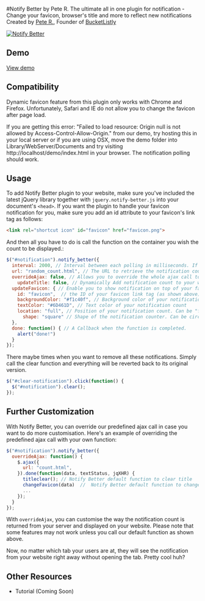 #Notify Better by Pete R.
The ultimate all in one plugin for notification - Change your favicon, browser's title and more to reflect new notifications
Created by [Pete R.](http://www.thepetedesign.com), Founder of [BucketListly](http://www.bucketlistly.com)

[![Notify Better](http://www.thepetedesign.com/images/notify_better_image.png "Notify Better")](http://www.thepetedesign.com/demos/notify_better_demo.html)

## Demo
[View demo](http://www.thepetedesign.com/demos/notify_better_demo.html)

## Compatibility
Dynamic favicon feature from this plugin only works with Chrome and Firefox. Unfortunately, Safari and IE do not allow you to change the favicon after page load.

If you are getting this error: "Failed to load resource: Origin null is not allowed by Access-Control-Allow-Origin." from our demo, try hosting this in your local server or if you are using OSX, move the demo folder into Library/WebServer/Documents and try visiting http://localhost/demo/index.html in your browser. The notification polling should work.

## Usage
To add Notify Better plugin to your website, make sure you've included the latest jQuery library together with `jquery.notify-better.js` into your document's `<head>`. If you want the plugin to handle your favicon notification for you, make sure you add an id attribute to your favicon's link tag as follows:
  
````html
<link rel="shortcut icon" id="favicon" href="favicon.png"> 
````
And then all you have to do is call the function on the container you wish the count to be displayed.:

````javascript
$("#notification").notify_better({
  interval: 2000, // Interval between each polling in milliseconds. If you want notification to update faster, lower the number or vice versa. Set to 0/false to execute only once on page load. Default is 5000 (5 seconds)
  url: "random_count.html", // The URL to retrieve the notification count.
  overrideAjax: false, // Allows you to override the whole ajax call to your notification in case you want to customise it. See more under Further Customization.
	updateTitle: false, // Dynamically Add notification count to your website's title
  updateFavicon: { // Enable you to show notification on top of your favicon dynamically
    id: "favicon",  // the ID of your favicon link tag (as shown above)
    backgroundColor: "#f1c40f", // Background color of your notification count
    textColor: "#6D461D", // Text color of your notification count
    location: "full", // Position of your notification count. Can be "full", "ne", "se", "sw", "nw". The default is full.
	  shape: "square" // Shape of the notification counter. Can be circle or square.
  },
  done: function() { // A Callback when the function is completed.
    alert("done!")
  }
});
````

There maybe times when you want to remove all these notifications. Simply call the clear function and everything will be reverted back to its original version.

````javascript
$("#clear-notification").click(function() {
  $("#notification").clear();
});
````

## Further Customization
With Notify Better, you can override our predefined ajax call in case you want to do more customisation. Here's an example of overriding the predefined ajax call with your own function:

````javascript
$("#notification").notify_better({
  overrideAjax: function() {
    $.ajax({
      url: "count.html",
    }).done(function(data, textStatus, jqXHR) {
      titleclear(); // Notify Better default function to clear title 
      changeFavicon(data)  //  Notify Better default function to change favicon dynamically 
      ...
    });
  }
});
````

With `overrideAjax`, you can customise the way the notification count is returned from your server and displayed on your website. Please note that some features may not work unless you call our default function as shown above.

Now, no matter which tab your users are at, they will see the notification from your website right away without opening the tab. Pretty cool huh?

## Other Resources
- Tutorial (Coming Soon)